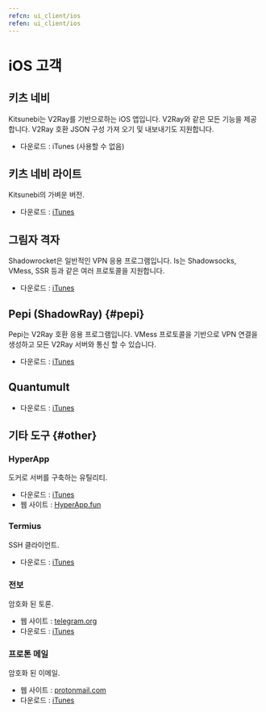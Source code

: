 ```yaml
---
refcn: ui_client/ios
refen: ui_client/ios
---
```

# iOS 고객

## 키츠 네비

Kitsunebi는 V2Ray를 기반으로하는 iOS 앱입니다. V2Ray와 같은 모든 기능을 제공합니다. V2Ray 호환 JSON 구성 가져 오기 및 내보내기도 지원합니다.

* 다운로드 : iTunes (사용할 수 없음)

## 키츠 네비 라이트

Kitsunebi의 가벼운 버전.

* 다운로드 : [iTunes](https://www.v2ray.com/itunes/us/kitsunebi-lite/id1387913765/)

## 그림자 격자

Shadowrocket은 일반적인 VPN 응용 프로그램입니다. Is는 Shadowsocks, VMess, SSR 등과 같은 여러 프로토콜을 지원합니다.

* 다운로드 : [iTunes](https://www.v2ray.com/itunes/us/shadowrocket/id932747118/)

## Pepi (ShadowRay) {#pepi}

Pepi는 V2Ray 호환 응용 프로그램입니다. VMess 프로토콜을 기반으로 VPN 연결을 생성하고 모든 V2Ray 서버와 통신 할 수 있습니다.

* 다운로드 : [iTunes](https://www.v2ray.com/itunes/us/pepi/id1283082051/)

## Quantumult

* 다운로드 : [iTunes](https://www.v2ray.com/itunes/us/quantumult/id1252015438/)

## 기타 도구 {#other}

### HyperApp

도커로 서버를 구축하는 유틸리티.

* 다운로드 : [iTunes](https://www.v2ray.com/itunes/us/hyperapp/id1179750280/)
* 웹 사이트 : [HyperApp.fun](https://www.hyperapp.fun/)

### Termius

SSH 클라이언트.

* 다운로드 : [iTunes](https://www.v2ray.com/itunes/us/termius/id549039908/)

### 전보

암호화 된 토론.

* 웹 사이트 : [telegram.org](https://telegram.org/)
* 다운로드 : [iTunes](https://www.v2ray.com/itunes/us/telegram-messenger/id686449807/)

### 프로톤 메일

암호화 된 이메일.

* 웹 사이트 : [protonmail.com](https://protonmail.com/)
* 다운로드 : [iTunes](https://www.v2ray.com/itunes/us/protonmail-encrypted-email/id979659905/)